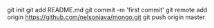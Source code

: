 git init
git add README.md
git commit -m 'first commit'
git remote add origin https://github.com/nelsonjava/mongo.git
git push origin master

